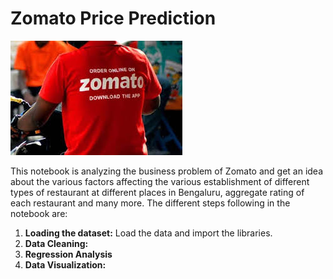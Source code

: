 # Zomato Price Prediction

<img src=zomato.jfif>

This notebook is analyzing the business problem of Zomato and get an idea about the various factors affecting the various establishment of different types of restaurant at different places in Bengaluru, aggregate rating of each restaurant and many more.
The different steps following in the notebook are:
1. **Loading the dataset:** Load the data and import the libraries. <br>
2. **Data Cleaning:** <br>
3. **Regression Analysis**
4. **Data Visualization:** 
